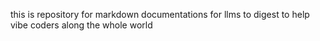 this is repository for markdown documentations for llms to digest to help vibe coders along the whole world